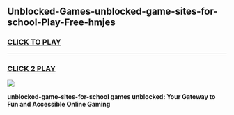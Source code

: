 
## Unblocked-Games-unblocked-game-sites-for-school-Play-Free-hmjes
<h3>
<a href="https://premium76.site?title=unblocked-game-sites-for-school&ref=19M">CLICK TO PLAY</a></h3>
<hr>

<h3>
<a href="https://premium76.site?title=unblocked-game-sites-for-school&ref=19M">CLICK 2 PLAY</a>
  
</h3>

<a href="https://premium76.site?title=unblocked-game-sites-for-school&ref=19M"><img src="https://clearcache.store/games.png"></a>


**unblocked-game-sites-for-school games unblocked: Your Gateway to Fun and Accessible Online Gaming**
